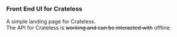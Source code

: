 ### Front End UI for Crateless
A simple landing page for Crateless.     
The API for Crateless is ~~working and can be interacted with~~ offline.
